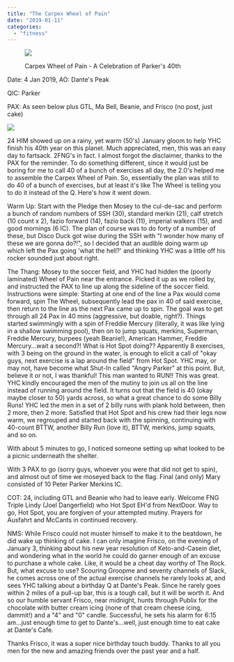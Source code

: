 ```yaml
---
title: "The Carpex Wheel of Pain"
date: "2019-01-11"
categories: 
  - "fitness"
---
```


<figure>

![](https://i2.wp.com/f3carpex.com/wp-content/uploads/2019/01/wheelofpain.jpg?fit=800%2C845&ssl=1)

<figcaption>

Carpex Wheel of Pain - A Celebration of Parker's 40th

</figcaption>

</figure>

Date: 4 Jan 2019, AO: Dante's Peak

QIC: Parker

PAX: As seen below plus GTL, Ma Bell, Beanie, and Frisco (no post, just cake)

![](https://i2.wp.com/f3carpex.com/wp-content/uploads/2019/01/DantesPeak_010419.jpg?fit=800%2C600&ssl=1)

24 HIM showed up on a rainy, yet warm (50's) January gloom to help YHC finish his 40th year on this planet. Much appreciated, men, this was an easy day to fartsack. 2FNG's in fact. I almost forgot the disclaimer, thanks to the PAX for the reminder. To do something different, since it would just be boring for me to call 40 of a bunch of exercises all day, the 2.0's helped me to assemble the Carpex Wheel of Pain. So, essentially the plan was still to do 40 of a bunch of exercises, but at least it's like The Wheel is telling you to do it instead of the Q. Here's how it went down.

Warm Up: Start with the Pledge then Mosey to the cul-de-sac and perform a bunch of random numbers of SSH (30), standard merkin (21), calf stretch (10 count x 2), fazio forward (14), fazio back (11), imperial walkers (15), and good mornings (6 IC). The plan of course was to do forty of a number of these, but Disco Duck got wise during the SSH with "I wonder how many of these we are gonna do?!", so I decided that an audible doing warm up which left the Pax going 'what the hell?' and thinking YHC was a little off his rocker sounded just about right.

The Thang: Mosey to the soccer field, and YHC had hidden the (poorly laminated) Wheel of Pain near the entrance. Picked it up as we rolled by, and instructed the PAX to line up along the sideline of the soccer field. Instructions were simple: Starting at one end of the line a Pax would come forward, spin The Wheel, subsequently lead the pax in 40 of said exercise, then return to the line as the next Pax came up to spin. The goal was to get through all 24 Pax in 40 mins (aggressive, but doable, right?). Things started swimmingly with a spin of Freddie Mercury (literally, it was like lying in a shallow swimming pool), then on to jump squats, merkins, Superman, Freddie Mercury, burpees (yeah Beanie!), American Hammer, Freddie Mercury...wait a second?! What is Hot Spot doing?? Apparently 8 exercises, with 3 being on the ground in the water, is enough to elicit a call of "okay guys, next exercise is a lap around the field" from Hot Spot. YHC may, or may not, have become what Shut-In called "Angry Parker" at this point. But, believe it or not, I was thankful! This man wanted to RUN!! This was great. YHC kindly encouraged the men of the mutiny to join us all on the line instead of running around the field. It turns out that the field is 40 (okay maybe closer to 50) yards across, so what a great chance to do some Billy Runs! YHC led the men in a set of 2 billy runs with plank hold between, then 2 more, then 2 more. Satisfied that Hot Spot and his crew had their legs now warm, we regrouped and started back with the spinning, continuing with 40-count BTTW, another Billy Run (love it), BTTW, merkins, jump squats, and so on.

With about 5 minutes to go, I noticed someone setting up what looked to be a picnic underneath the shelter.

With 3 PAX to go (sorry guys, whoever you were that did not get to spin), and almost out of time we moseyed back to the flag. Final (and only) Mary consisted of 10 Peter Parker Merkins IC.

COT: 24, including GTL and Beanie who had to leave early. Welcome FNG Triple Lindy (Joel Dangerfield) who Hot Spot EH'd from NextDoor. Way to go, Hot Spot, you are forgiven of your attempted mutiny. Prayers for Ausfahrt and McCants in continued recovery.

NMS: While Frisco could not muster himself to make it to the beatdown, he did wake up thinking of cake. I can only imagine Frisco, on the evening of January 3, thinking about his new year resolution of Keto-and-Casein diet, and wondering what in the world he could do garner enough of an excuse to purchase a whole cake. Like, it would be a cheat day worthy of The Rock. But, what excuse to use? Scouring Groopme and seventy channels of Slack, he comes across one of the actual exercise channels he rarely looks at, and sees YHC talking about a birthday Q at Dante's Peak. Since he rarely goes within 2 miles of a pull-up bar, this is a tough call, but it will be worth it. And so our humble servant Frisco, near midnight, hunts through Publix for the chocolate with butter cream icing (none of that cream cheese icing, dammit!) and a "4" and "0" candle. Successful, he sets his alarm for 6:15 am...just enough time to get to Dante's...well, just enough time to eat cake at Dante's Cafe.

Thanks Frisco, it was a super nice birthday touch buddy. Thanks to all you men for the new and amazing friends over the past year and a half.
